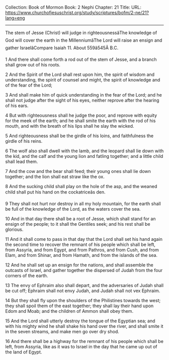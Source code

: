 Collection: Book of Mormon
Book: 2 Nephi
Chapter: 21
Title: 
URL: https://www.churchofjesuschrist.org/study/scriptures/bofm/2-ne/21?lang=eng

---

The stem of Jesse (Christ) will judge in righteousnessâThe knowledge of God will cover the earth in the MillenniumâThe Lord will raise an ensign and gather IsraelâCompare Isaiah 11. About 559â545Â B.C.

1 And there shall come forth a rod out of the stem of Jesse, and a branch shall grow out of his roots.

2 And the Spirit of the Lord shall rest upon him, the spirit of wisdom and understanding, the spirit of counsel and might, the spirit of knowledge and of the fear of the Lord;

3 And shall make him of quick understanding in the fear of the Lord; and he shall not judge after the sight of his eyes, neither reprove after the hearing of his ears.

4 But with righteousness shall he judge the poor, and reprove with equity for the meek of the earth; and he shall smite the earth with the rod of his mouth, and with the breath of his lips shall he slay the wicked.

5 And righteousness shall be the girdle of his loins, and faithfulness the girdle of his reins.

6 The wolf also shall dwell with the lamb, and the leopard shall lie down with the kid, and the calf and the young lion and fatling together; and a little child shall lead them.

7 And the cow and the bear shall feed; their young ones shall lie down together; and the lion shall eat straw like the ox.

8 And the sucking child shall play on the hole of the asp, and the weaned child shall put his hand on the cockatriceâs den.

9 They shall not hurt nor destroy in all my holy mountain, for the earth shall be full of the knowledge of the Lord, as the waters cover the sea.

10 And in that day there shall be a root of Jesse, which shall stand for an ensign of the people; to it shall the Gentiles seek; and his rest shall be glorious.

11 And it shall come to pass in that day that the Lord shall set his hand again the second time to recover the remnant of his people which shall be left, from Assyria, and from Egypt, and from Pathros, and from Cush, and from Elam, and from Shinar, and from Hamath, and from the islands of the sea.

12 And he shall set up an ensign for the nations, and shall assemble the outcasts of Israel, and gather together the dispersed of Judah from the four corners of the earth.

13 The envy of Ephraim also shall depart, and the adversaries of Judah shall be cut off; Ephraim shall not envy Judah, and Judah shall not vex Ephraim.

14 But they shall fly upon the shoulders of the Philistines towards the west; they shall spoil them of the east together; they shall lay their hand upon Edom and Moab; and the children of Ammon shall obey them.

15 And the Lord shall utterly destroy the tongue of the Egyptian sea; and with his mighty wind he shall shake his hand over the river, and shall smite it in the seven streams, and make men go over dry shod.

16 And there shall be a highway for the remnant of his people which shall be left, from Assyria, like as it was to Israel in the day that he came up out of the land of Egypt.
